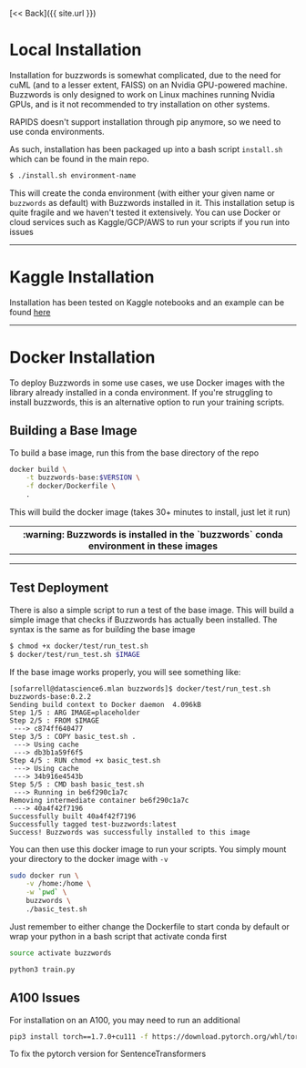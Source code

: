 [<< Back]({{ site.url }})

# Local Installation

Installation for buzzwords is somewhat complicated, due to the need for cuML (and to a lesser extent, FAISS) on an Nvidia GPU-powered machine. Buzzwords is only designed to work on Linux machines running Nvidia GPUs, and is it not recommended to try installation on other systems.

RAPIDS doesn't support installation through pip anymore, so we need to use conda environments. 

As such, installation has been packaged up into a bash script `install.sh` which can be found in the main repo.

```bash
$ ./install.sh environment-name
```

This will create the conda environment (with either your given name or `buzzwords` as default) with Buzzwords installed in it. This installation setup is quite fragile and we haven't tested it extensively. You can use Docker or cloud services such as Kaggle/GCP/AWS to run your scripts if you run into issues
***

# Kaggle Installation

Installation has been tested on Kaggle notebooks and an example can be found [here](https://www.kaggle.com/code/stephenofarrell/topic-modelling-on-gpu-buzzwords/notebook)


***
# Docker Installation

To deploy Buzzwords in some use cases, we use Docker images with the library already installed in a conda environment. If you're struggling to install buzzwords, this is an alternative option to run your training scripts.

## Building a Base Image

To build a base image, run this from the base directory of the repo

```sh
docker build \
	-t buzzwords-base:$VERSION \
	-f docker/Dockerfile \
	.
```

This will build the docker image (takes 30+ minutes to install, just let it run)

<div align='center'>
	<table>
		<th>
		:warning: Buzzwords is installed in the `buzzwords` conda environment in these images
		</th>
	</table>
</div>

***
## Test Deployment

There is also a simple script to run a test of the base image. This will build a simple image that checks if Buzzwords has actually been installed. The syntax is the same as for building the base image

```sh
$ chmod +x docker/test/run_test.sh
$ docker/test/run_test.sh $IMAGE
```

If the base image works properly, you will see something like:

```
[sofarrell@datascience6.mlan buzzwords]$ docker/test/run_test.sh buzzwords-base:0.2.2
Sending build context to Docker daemon  4.096kB
Step 1/5 : ARG IMAGE=placeholder
Step 2/5 : FROM $IMAGE
 ---> c874ff640477
Step 3/5 : COPY basic_test.sh .
 ---> Using cache
 ---> db3b1a59f6f5
Step 4/5 : RUN chmod +x basic_test.sh
 ---> Using cache
 ---> 34b916e4543b
Step 5/5 : CMD bash basic_test.sh
 ---> Running in be6f290c1a7c
Removing intermediate container be6f290c1a7c
 ---> 40a4f42f7196
Successfully built 40a4f42f7196
Successfully tagged test-buzzwords:latest
Success! Buzzwords was successfully installed to this image
```

You can then use this docker image to run your scripts. You simply mount your directory to the docker image with `-v`

```sh
sudo docker run \
    -v /home:/home \
    -w `pwd` \
    buzzwords \
    ./basic_test.sh
```

Just remember to either change the Dockerfile to start conda by default or wrap your python in a bash script that activate conda first
```sh
source activate buzzwords

python3 train.py
```

## A100 Issues

For installation on an A100, you may need to run an additional

```bash
pip3 install torch==1.7.0+cu111 -f https://download.pytorch.org/whl/torch_stable.html
```

To fix the pytorch version for SentenceTransformers

